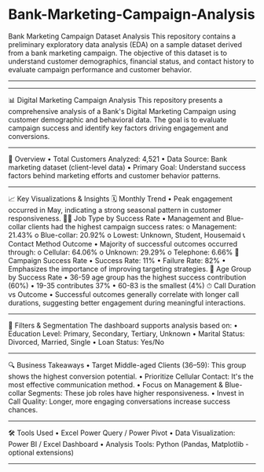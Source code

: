 # Bank-Marketing-Campaign-Analysis
Bank Marketing Campaign Dataset Analysis
This repository contains a preliminary exploratory data analysis (EDA) on a sample dataset derived from a bank marketing campaign. The objective of this dataset is to understand customer demographics, financial status, and contact history to evaluate campaign performance and customer behavior.
________________________________________
________________________________________
📊 Digital Marketing Campaign Analysis
This repository presents a comprehensive analysis of a Bank's Digital Marketing Campaign using customer demographic and behavioral data. The goal is to evaluate campaign success and identify key factors driving engagement and conversions.
________________________________________
📌 Overview
•	Total Customers Analyzed: 4,521
•	Data Source: Bank marketing dataset (client-level data)
•	Primary Goal: Understand success factors behind marketing efforts and customer behavior patterns.
________________________________________
📈 Key Visualizations & Insights
🗓 Monthly Trend
•	Peak engagement occurred in May, indicating a strong seasonal pattern in customer responsiveness.
🧑‍💼 Job Type by Success Rate
•	Management and Blue-collar clients had the highest campaign success rates:
o	Management: 21.43%
o	Blue-collar: 20.92%
o	Lowest: Unknown, Student, Housemaid
📞 Contact Method Outcome
•	Majority of successful outcomes occurred through:
o	Cellular: 64.06%
o	Unknown: 29.29%
o	Telephone: 6.66%
🧮 Campaign Success Rate
•	Success Rate: 11%
•	Failure Rate: 82%
•	Emphasizes the importance of improving targeting strategies.
🧓 Age Group by Success Rate
•	36-59 age group has the highest success contribution (60%)
•	19-35 contributes 37%
•	60-83 is the smallest (4%)
⏱ Call Duration vs Outcome
•	Successful outcomes generally correlate with longer call durations, suggesting better engagement during meaningful interactions.
________________________________________
🧾 Filters & Segmentation
The dashboard supports analysis based on:
•	Education Level: Primary, Secondary, Tertiary, Unknown
•	Marital Status: Divorced, Married, Single
•	Loan Status: Yes/No
________________________________________
🔍 Business Takeaways
•	Target Middle-aged Clients (36–59): This group shows the highest conversion potential.
•	Prioritize Cellular Contact: It's the most effective communication method.
•	Focus on Management & Blue-collar Segments: These job roles have higher responsiveness.
•	Invest in Call Quality: Longer, more engaging conversations increase success chances.
________________________________________
🛠 Tools Used
•	Excel Power Query / Power Pivot
•	Data Visualization: Power BI / Excel Dashboard
•	Analysis Tools: Python (Pandas, Matplotlib - optional extensions)
________________________________________
